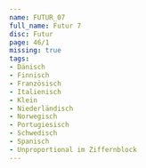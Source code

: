 ```yaml
---
name: FUTUR_07
full_name: Futur 7
disc: Futur
page: 46/1
missing: true
tags:
- Dänisch
- Finnisch
- Französisch
- Italienisch
- Klein
- Niederländisch
- Norwegisch
- Portugiesisch
- Schwedisch
- Spanisch
- Unproportional im Ziffernblock
---
```

